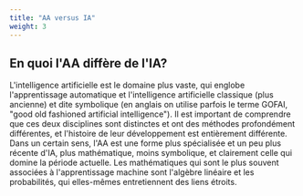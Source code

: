 ```yaml
---
title: "AA versus IA"
weight: 3
---
```


## En quoi l'AA diffère de l'IA?

L'intelligence artificielle est le domaine plus vaste, qui englobe
l'apprentissage automatique et l'intelligence artificielle classique (plus
ancienne) et dite symbolique (en anglais on utilise parfois le terme
GOFAI, "good old fashioned artificial intelligence"). Il est important
de comprendre que ces deux disciplines sont distinctes et ont des
méthodes profondément différentes, et l'histoire de leur développement
est entièrement différente. Dans un certain sens, l'AA est une forme
plus spécialisée et un peu plus récente d'IA, plus mathématique, moins
symbolique, et clairement celle qui domine la période actuelle. Les
mathématiques qui sont le plus souvent associées à l'apprentissage
machine sont l'algèbre linéaire et les probabilités, qui elles-mêmes
entretiennent des liens étroits.
